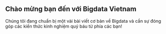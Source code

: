 ## Chào mừng bạn đến với Bigdata Vietnam

Chúng tôi đang chuẩn bị một vài bài viết cơ bản về Bigdata và cần sự đóng góp các kiến thức kinh nghiệm quý báu từ phía các bạn!
